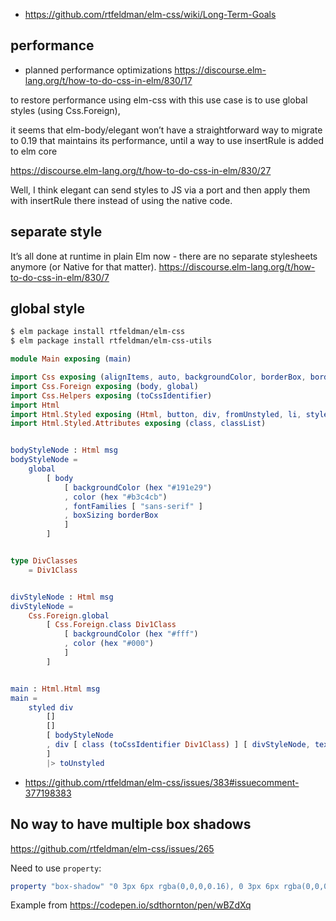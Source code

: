 - https://github.com/rtfeldman/elm-css/wiki/Long-Term-Goals

## performance

- planned performance optimizations https://discourse.elm-lang.org/t/how-to-do-css-in-elm/830/17

to restore performance using elm-css with this use case is to use global styles (using Css.Foreign), 

it seems that elm-body/elegant won’t have a straightforward way to migrate to 0.19 that maintains its performance, until a way to use insertRule is added to elm core

https://discourse.elm-lang.org/t/how-to-do-css-in-elm/830/27

Well, I think elegant can send styles to JS via a port and then apply them with insertRule there instead of using the native code.

## separate style

It’s all done at runtime in plain Elm now - there are no separate stylesheets anymore (or Native for that matter). https://discourse.elm-lang.org/t/how-to-do-css-in-elm/830/7
## global style

```bash
$ elm package install rtfeldman/elm-css
$ elm package install rtfeldman/elm-css-utils
```

```elm
module Main exposing (main)

import Css exposing (alignItems, auto, backgroundColor, borderBox, borderRadius, boxSizing, center, color, cursor, default, displayFlex, ellipsis, flexEnd, fontFamilies, fontSize, hex, hidden, justifyContent, listStyleType, margin, marginLeft, maxHeight, minHeight, minWidth, none, overflowX, overflowY, padding, padding2, paddingTop, pointer, px, rgba, textOverflow, width, zero)
import Css.Foreign exposing (body, global)
import Css.Helpers exposing (toCssIdentifier)
import Html
import Html.Styled exposing (Html, button, div, fromUnstyled, li, styled, text, toUnstyled, ul)
import Html.Styled.Attributes exposing (class, classList)


bodyStyleNode : Html msg
bodyStyleNode =
    global
        [ body
            [ backgroundColor (hex "#191e29")
            , color (hex "#b3c4cb")
            , fontFamilies [ "sans-serif" ]
            , boxSizing borderBox
            ]
        ]


type DivClasses
    = Div1Class


divStyleNode : Html msg
divStyleNode =
    Css.Foreign.global
        [ Css.Foreign.class Div1Class
            [ backgroundColor (hex "#fff")
            , color (hex "#000")
            ]
        ]


main : Html.Html msg
main =
    styled div
        []
        []
        [ bodyStyleNode
        , div [ class (toCssIdentifier Div1Class) ] [ divStyleNode, text "Hello world" ]
        ]
        |> toUnstyled
```

- https://github.com/rtfeldman/elm-css/issues/383#issuecomment-377198383

## No way to have multiple box shadows

https://github.com/rtfeldman/elm-css/issues/265

Need to use `property`:

```elm
property "box-shadow" "0 3px 6px rgba(0,0,0,0.16), 0 3px 6px rgba(0,0,0,0.23)"
```

Example from https://codepen.io/sdthornton/pen/wBZdXq
